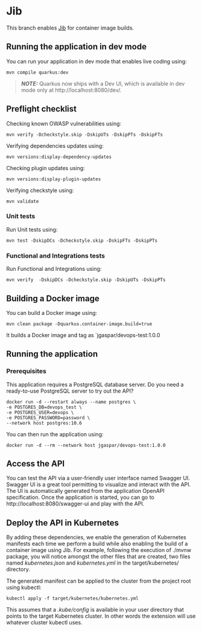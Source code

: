 # Jib

This branch enables [Jib](https://github.com/GoogleContainerTools/jib) for container image builds.

## Running the application in dev mode

You can run your application in dev mode that enables live coding using:
```shell script
mvn compile quarkus:dev
```

> **_NOTE:_**  Quarkus now ships with a Dev UI, which is available in dev mode only at http://localhost:8080/dev/.

## Preflight checklist

Checking known OWASP vulnerabilities using:
```shell script
mvn verify -Dcheckstyle.skip -DskipUTs -DskipPTs -DskipFTs
```

Verifying dependencies updates using:
```shell script
mvn versions:display-dependency-updates
```

Checking plugin updates using:
```shell script
mvn versions:display-plugin-updates
```

Verifying checkstyle using:
```shell script
mvn validate
```

### Unit tests

Run Unit tests using:
```shell script
mvn test -DskipDCs -Dcheckstyle.skip -DskipFTs -DskipPTs
```

### Functional and Integrations tests

Run Functional and Integrations using:
```shell script
mvn verify  -DskipDCs -Dcheckstyle.skip -DskipUTs -DskipPTs
```

## Building a Docker image

You can build a Docker image using: 
```shell script
mvn clean package -Dquarkus.container-image.build=true
```
It builds a Docker image and tag as `jgaspar/devops-test:1.0.0

## Running the application

### Prerequisites

This application requires a PostgreSQL database server.
Do you need a ready-to-use PostgreSQL server to try out the API?
```shell sript
docker run -d --restart always --name postgres \
-e POSTGRES_DB=devops_test \
-e POSTGRES_USER=devops \
-e POSTGRES_PASSWORD=password \
--network host postgres:10.6
```

You can then run the application using:
```shell script
docker run -d --rm --network host jgaspar/devops-test:1.0.0
```

## Access the API

You can test the API via a user-friendly user interface named Swagger UI.
Swagger UI is a great tool permitting to visualize and interact with the API. The UI is automatically generated from the application OpenAPI specification.
Once the application is started, you can go to http://localhost:8080/swagger-ui and play with the API.

## Deploy the API in Kubernetes

By adding these dependencies, we enable the generation of Kubernetes manifests each time we perform a build while also enabling the build of a container image using Jib. For example, following the execution of ./mvnw package, you will notice amongst the other files that are created, two files named _kubernetes.json_ and _kubernetes.yml_ in the target/kubernetes/ directory.

The generated manifest can be applied to the cluster from the project root using kubectl:
```shell script
kubectl apply -f target/kubernetes/kubernetes.yml
```

This assumes that a _.kube/config_ is available in your user directory that points to the target Kubernetes cluster. In other words the extension will use whatever cluster kubectl uses.
